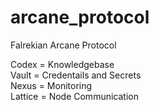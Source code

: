 # arcane_protocol
Falrekian Arcane Protocol  
  
Codex = Knowledgebase  
Vault = Credentails and Secrets  
Nexus = Monitoring  
Lattice = Node Communication  
